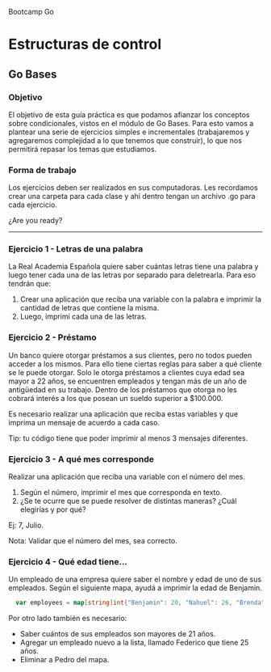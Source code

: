 Bootcamp Go
# Estructuras de control
Go Bases
---


### Objetivo
El objetivo de esta guía práctica es que podamos afianzar los conceptos sobre condicionales, vistos en el módulo de Go Bases. Para esto vamos a plantear una serie de ejercicios simples e incrementales (trabajaremos y agregaremos complejidad a lo que tenemos que construir), lo que nos permitirá repasar los temas que estudiamos. 

### Forma de trabajo
Los ejercicios deben ser realizados en sus computadoras. Les recordamos crear una carpeta para cada clase y ahí dentro tengan un archivo .go para cada ejercicio.


¿Are you ready? 

---

### Ejercicio 1 - Letras de una palabra
La Real Academia Española quiere saber cuántas letras tiene una palabra y luego tener cada una de las letras por separado para deletrearla. Para eso tendrán que:

1. Crear una aplicación que reciba  una variable con la palabra e imprimir la cantidad de letras que contiene la misma.
2. Luego, imprimí cada una de las letras.

### Ejercicio 2 - Préstamo

Un banco quiere otorgar préstamos a sus clientes, pero no todos pueden acceder a los mismos. Para ello tiene ciertas reglas para saber a qué cliente se le puede otorgar. Solo le otorga préstamos a clientes cuya edad sea mayor a 22 años, se encuentren empleados y tengan más de un año de antigüedad en su trabajo. Dentro de los préstamos que otorga no les cobrará interés a los que posean un sueldo superior a $100.000.

Es necesario realizar una aplicación que reciba  estas variables y que imprima un mensaje de acuerdo a cada caso.

Tip: tu código tiene que poder imprimir al menos 3 mensajes diferentes.

### Ejercicio 3 - A qué mes corresponde

Realizar una aplicación que reciba  una variable con el número del mes. 
1. Según el número, imprimir el mes que corresponda en texto.
2. ¿Se te ocurre que se puede resolver de distintas maneras? ¿Cuál elegirías y por qué?

Ej: 7, Julio.

Nota: Validar que el número del mes, sea correcto.

### Ejercicio 4 - Qué edad tiene...
Un empleado de una empresa quiere saber el nombre y edad de uno de sus empleados. Según el siguiente mapa, ayudá a imprimir la edad de Benjamin. 
```GO
  var employees = map[string]int{"Benjamin": 20, "Nahuel": 26, "Brenda": 19, "Darío": 44, "Pedro": 30}
``````
Por otro lado también es necesario: 
- Saber cuántos de sus empleados son mayores de 21 años.
- Agregar un empleado nuevo a la lista, llamado Federico que tiene 25 años.
- Eliminar a Pedro del mapa.
